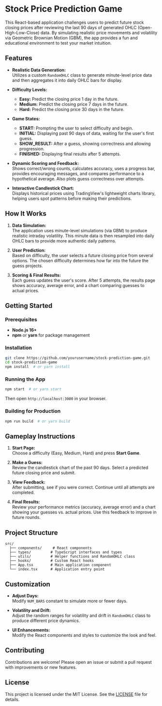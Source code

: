 # Stock Price Prediction Game

This React-based application challenges users to predict future stock closing prices after reviewing the last 90 days of generated OHLC (Open-High-Low-Close) data. By simulating realistic price movements and volatility via Geometric Brownian Motion (GBM), the app provides a fun and educational environment to test your market intuition.

## Features

- **Realistic Data Generation:**  
  Utilizes a custom `RandomOHLC` class to generate minute-level price data and then aggregates it into daily OHLC bars for display.

- **Difficulty Levels:**

  - **Easy:** Predict the closing price 1 day in the future.
  - **Medium:** Predict the closing price 7 days in the future.
  - **Hard:** Predict the closing price 30 days in the future.

- **Game States:**

  - **START:** Prompting the user to select difficulty and begin.
  - **INITIAL:** Displaying past 90 days of data, waiting for the user's first guess.
  - **SHOW_RESULT:** After a guess, showing correctness and allowing progression.
  - **FINISHED:** Displaying final results after 5 attempts.

- **Dynamic Scoring and Feedback:**  
  Shows correct/wrong counts, calculates accuracy, uses a progress bar, provides encouraging messages, and compares performance to a hypothetical average. Also plots guess correctness over attempts.

- **Interactive Candlestick Chart:**  
  Displays historical prices using TradingView's lightweight charts library, helping users spot patterns before making their predictions.

## How It Works

1. **Data Simulation:**  
   The application uses minute-level simulations (via GBM) to produce realistic intraday volatility. This minute data is then resampled into daily OHLC bars to provide more authentic daily patterns.

2. **User Prediction:**  
   Based on difficulty, the user selects a future closing price from several options. The chosen difficulty determines how far into the future the guess projects.

3. **Scoring & Final Results:**  
   Each guess updates the user's score. After 5 attempts, the results page shows accuracy, average error, and a chart comparing guesses to actual prices.

## Getting Started

### Prerequisites

- **Node.js 16+**
- **npm** or **yarn** for package management

### Installation

```bash
git clone https://github.com/yourusername/stock-prediction-game.git
cd stock-prediction-game
npm install  # or yarn install
```

### Running the App

```bash
npm start  # or yarn start
```

Then open `http://localhost:3000` in your browser.

### Building for Production

```bash
npm run build  # or yarn build
```

## Gameplay Instructions

1. **Start Page:**  
   Choose a difficulty (Easy, Medium, Hard) and press **Start Game**.

2. **Make a Guess:**  
   Review the candlestick chart of the past 90 days. Select a predicted future closing price and submit.

3. **View Feedback:**  
   After submitting, see if you were correct. Continue until all attempts are completed.

4. **Final Results:**  
   Review your performance metrics (accuracy, average error) and a chart showing your guesses vs. actual prices. Use this feedback to improve in future rounds.

## Project Structure

```
src/
  ├── components/     # React components
  ├── types/         # TypeScript interfaces and types
  ├── utils/         # Helper functions and RandomOHLC class
  ├── hooks/         # Custom React hooks
  ├── App.tsx        # Main application component
  └── index.tsx      # Application entry point
```

## Customization

- **Adjust Days:**  
  Modify `NUM_BARS` constant to simulate more or fewer days.
- **Volatility and Drift:**  
  Adjust the random ranges for volatility and drift in `RandomOHLC` class to produce different price dynamics.

- **UI Enhancements:**  
  Modify the React components and styles to customize the look and feel.

## Contributing

Contributions are welcome! Please open an issue or submit a pull request with improvements or new features.

## License

This project is licensed under the MIT License. See the [LICENSE](LICENSE) file for details.
